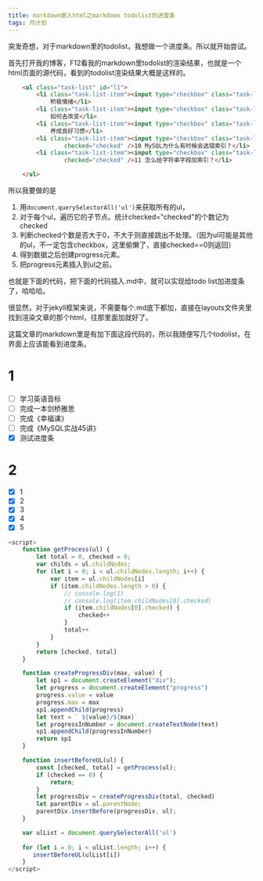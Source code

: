 ```yaml
---
title: markdown嵌入html之markdown todolist的进度条
tags: 月计划
---
```


突发奇想，对于markdown里的todolist，我想做一个进度条。所以就开始尝试。
<!--more-->

首先打开我的博客，F12看我的markdown里todolist的渲染结果，也就是一个html页面的源代码，看到的todolist渲染结果大概是这样的。
```html
    <ul class="task-list" id="l1">
        <li class="task-list-item"><input type="checkbox" class="task-list-item-checkbox" disabled="disabled" />《幸福课》9
            积极情绪</li>
        <li class="task-list-item"><input type="checkbox" class="task-list-item-checkbox" disabled="disabled" />《幸福课》10
            如何去改变</li>
        <li class="task-list-item"><input type="checkbox" class="task-list-item-checkbox" disabled="disabled" />《幸福课》11
            养成良好习惯</li>
        <li class="task-list-item"><input type="checkbox" class="task-list-item-checkbox" disabled="disabled"
                checked="checked" />10 MySQL为什么有时候会选错索引？</li>
        <li class="task-list-item"><input type="checkbox" class="task-list-item-checkbox" disabled="disabled"
                checked="checked" />11 怎么给字符串字段加索引？</li>

    </ul>
```

所以我要做的是
1. 用`document.querySelectorAll('ul')`来获取所有的ul，
2. 对于每个ul，遍历它的子节点。统计checked="checked"的个数记为checked
3. 判断checked个数是否大于0，不大于则直接跳出不处理。（因为ul可能是其他的ul，不一定包含checkbox，这里偷懒了，直接checked==0则返回）
3. 得到数据之后创建progress元素。
4. 把progress元素插入到ul之前。

也就是下面的代码，把下面的代码插入.md中，就可以实现给todo list加进度条了，哈哈哈。

很显然，对于jekyll框架来说，不需要每个.md底下都加，直接在layouts文件夹里找到渲染文章的那个html，往那里面加就好了。

这篇文章的markdown里是有加下面这段代码的，所以我随便写几个todolist，在界面上应该能看到进度条。

# 1
- [ ]  学习英语音标
- [ ]  完成一本剑桥雅思
- [ ]  完成《幸福课》
- [ ]  完成《MySQL实战45讲》
- [x]  测试进度条

# 2
- [x]  1
- [x]  2
- [x]  3
- [x]  4
- [x]  5

```js
<script>
    function getProcess(ul) {
        let total = 0, checked = 0;
        var childs = ul.childNodes;
        for (let i = 0; i < ul.childNodes.length; i++) {
            var item = ul.childNodes[i]
            if (item.childNodes.length > 0) {
                // console.log(1)
                // console.log(item.childNodes[0].checked)
                if (item.childNodes[0].checked) {
                    checked++
                }
                total++
            }
        }
        return [checked, total]
    }

    function createProgressDiv(max, value) {
        let sp1 = document.createElement("div");
        let progress = document.createElement("progress")
        progress.value = value
        progress.max = max
        sp1.appendChild(progress)
        let text = ` ${value}/${max}`
        let progressInNumber = document.createTextNode(text)
        sp1.appendChild(progressInNumber)
        return sp1
    }

    function insertBeforeUL(ul) {
        const [checked, total] = getProcess(ul);
        if (checked == 0) {
            return;
        }
        let progressDiv = createProgressDiv(total, checked)
        let parentDiv = ul.parentNode;
        parentDiv.insertBefore(progressDiv, ul);
    }

    var ulList = document.querySelectorAll('ul')
 
    for (let i = 0; i < ulList.length; i++) {
       insertBeforeUL(ulList[i])
    }
</script>
```

<script>
    function getProcess(ul) {
        let total = 0, checked = 0;
        var childs = ul.childNodes;
        for (let i = 0; i < ul.childNodes.length; i++) {
            var item = ul.childNodes[i]
            if (item.childNodes.length > 0) {
                // console.log(1)
                // console.log(item.childNodes[0].checked)
                if (item.childNodes[0].checked) {
                    checked++
                }
                total++
            }
        }
        return [checked, total]
    }

    function createProgressDiv(max, value) {
        let sp1 = document.createElement("div");
        let progress = document.createElement("progress")
        progress.value = value
        progress.max = max
        sp1.appendChild(progress)
        let text = ` ${value}/${max}`
        let progressInNumber = document.createTextNode(text)
        sp1.appendChild(progressInNumber)
        return sp1
    }

    function insertBeforeUL(ul) {
        const [checked, total] = getProcess(ul);
        if (checked == 0) {
            return;
        }
        let progressDiv = createProgressDiv(total, checked)
        let parentDiv = ul.parentNode;
        parentDiv.insertBefore(progressDiv, ul);
    }

    var ulList = document.querySelectorAll('ul')
 
    for (let i = 0; i < ulList.length; i++) {
       insertBeforeUL(ulList[i])
    }
</script>